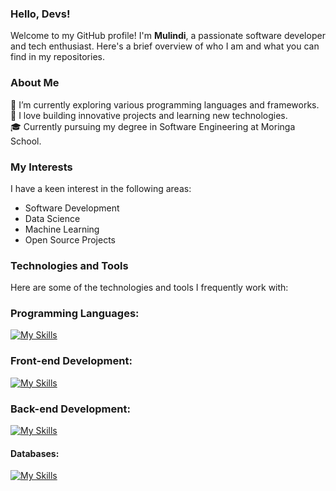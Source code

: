 ### Hello, Devs! 
Welcome to my GitHub profile! I'm <strong>Mulindi</strong>, a passionate software developer and tech enthusiast. 
Here's a brief overview of who I am and what you can find in my repositories.

### About Me 
🌱 I’m currently exploring various programming languages and frameworks.<br>
🚀 I love building innovative projects and learning new technologies.<br>
🎓 Currently pursuing my degree in Software Engineering at Moringa School.


### My Interests
I have a keen interest in the following areas:<br>

- Software Development<br>
- Data Science<br>
- Machine Learning<br>
- Open Source Projects<br>

### Technologies and Tools 
Here are some of the technologies and tools I frequently work with: <br>

### Programming Languages: <br>
[![My Skills](https://skillicons.dev/icons?i=js,python,php,java)](https://skillicons.dev)

### Front-end Development: <br>
[![My Skills](https://skillicons.dev/icons?i=html,css,js,react)](https://skillicons.dev)

### Back-end Development: <br>
[![My Skills](https://skillicons.dev/icons?i=django,ruby,laravel,nodejs)](https://skillicons.dev)

#### Databases: <br>
[![My Skills](https://skillicons.dev/icons?i=mysql,mongodb)](https://skillicons.dev)
